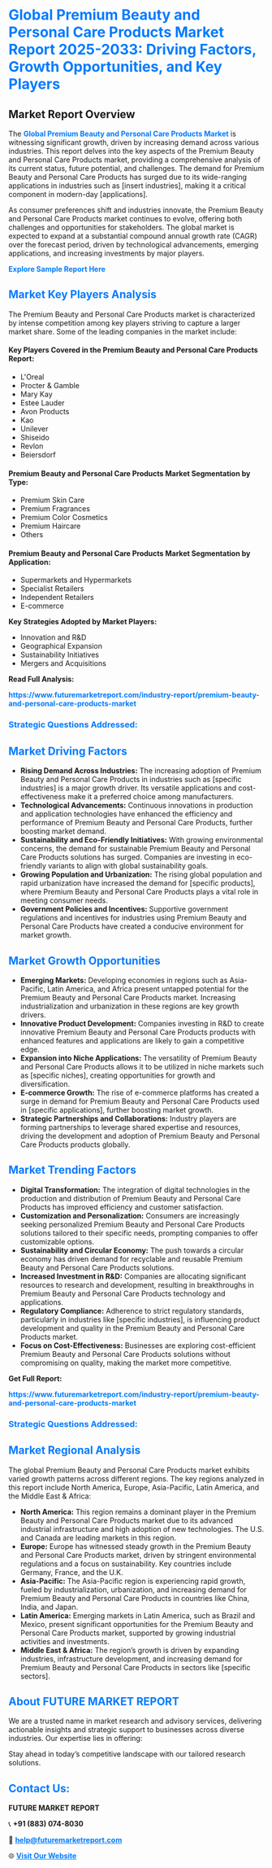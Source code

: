 <h1 style="color: #007BFF;">Global Premium Beauty and Personal Care Products Market Report 2025-2033: Driving Factors, Growth Opportunities, and Key Players</h1>

<section id="overview">
<h2>Market Report Overview</h2>
<p>The <a href="https://www.futuremarketreport.com/industry-report/premium-beauty-and-personal-care-products-market" style="color: #007BFF; text-decoration: none;"><strong>Global Premium Beauty and Personal Care Products Market</strong></a> is witnessing significant growth, driven by increasing demand across various industries. This report delves into the key aspects of the Premium Beauty and Personal Care Products market, providing a comprehensive analysis of its current status, future potential, and challenges. The demand for Premium Beauty and Personal Care Products has surged due to its wide-ranging applications in industries such as [insert industries], making it a critical component in modern-day [applications].</p>
<p>As consumer preferences shift and industries innovate, the Premium Beauty and Personal Care Products market continues to evolve, offering both challenges and opportunities for stakeholders. The global market is expected to expand at a substantial compound annual growth rate (CAGR) over the forecast period, driven by technological advancements, emerging applications, and increasing investments by major players.</p>
</section>

<section id="overview">
<p><a href="https://www.futuremarketreport.com/request-sample/reportId=51792" style="color: #007BFF; text-decoration: none;"><strong>Explore Sample Report Here</strong></a></p>
</section>

<section id="key-players">
<h2 style="color: #007BFF;">Market Key Players Analysis</h2>
<p>The Premium Beauty and Personal Care Products market is characterized by intense competition among key players striving to capture a larger market share. Some of the leading companies in the market include:</p>
<h4>Key Players Covered in the Premium Beauty and Personal Care Products Report:</h4>
<ul><li>L&#039;Oreal</li><li>Procter &amp; Gamble</li><li>Mary Kay</li><li>Estee Lauder</li><li>Avon Products</li><li>Kao</li><li>Unilever</li><li>Shiseido</li><li>Revlon</li><li>Beiersdorf</li></ul>
<h4>Premium Beauty and Personal Care Products Market Segmentation by Type:</h4>
<ul><li>Premium Skin Care</li><li>Premium Fragrances</li><li>Premium Color Cosmetics</li><li>Premium Haircare</li><li>Others</li></ul>

<h4>Premium Beauty and Personal Care Products Market Segmentation by Application:</h4>
<ul><li>Supermarkets and Hypermarkets</li><li>Specialist Retailers</li><li>Independent Retailers</li><li>E-commerce</li></ul>
<p><strong>Key Strategies Adopted by Market Players:</strong></p>
<ul>
<li>Innovation and R&D</li>
<li>Geographical Expansion</li>
<li>Sustainability Initiatives</li>
<li>Mergers and Acquisitions</li>
</ul>
</section>

<section>
<p><strong>Read Full Analysis: </strong></p><a href="https://www.futuremarketreport.com/industry-report/premium-beauty-and-personal-care-products-market" style="color: #007BFF; text-decoration: none;"><strong>https://www.futuremarketreport.com/industry-report/premium-beauty-and-personal-care-products-market</strong></a>
<h3 style="color: #007BFF;">Strategic Questions Addressed:</h3>
</section>

<section id="driving-factors">
<h2 style="color: #007BFF;">Market Driving Factors</h2>
<ul>
<li><strong>Rising Demand Across Industries:</strong> The increasing adoption of Premium Beauty and Personal Care Products in industries such as [specific industries] is a major growth driver. Its versatile applications and cost-effectiveness make it a preferred choice among manufacturers.</li>
<li><strong>Technological Advancements:</strong> Continuous innovations in production and application technologies have enhanced the efficiency and performance of Premium Beauty and Personal Care Products, further boosting market demand.</li>
<li><strong>Sustainability and Eco-Friendly Initiatives:</strong> With growing environmental concerns, the demand for sustainable Premium Beauty and Personal Care Products solutions has surged. Companies are investing in eco-friendly variants to align with global sustainability goals.</li>
<li><strong>Growing Population and Urbanization:</strong> The rising global population and rapid urbanization have increased the demand for [specific products], where Premium Beauty and Personal Care Products plays a vital role in meeting consumer needs.</li>
<li><strong>Government Policies and Incentives:</strong> Supportive government regulations and incentives for industries using Premium Beauty and Personal Care Products have created a conducive environment for market growth.</li>
</ul>
</section>

<section id="growth-opportunities">
<h2 style="color: #007BFF;">Market Growth Opportunities</h2>
<ul>
<li><strong>Emerging Markets:</strong> Developing economies in regions such as Asia-Pacific, Latin America, and Africa present untapped potential for the Premium Beauty and Personal Care Products market. Increasing industrialization and urbanization in these regions are key growth drivers.</li>
<li><strong>Innovative Product Development:</strong> Companies investing in R&D to create innovative Premium Beauty and Personal Care Products products with enhanced features and applications are likely to gain a competitive edge.</li>
<li><strong>Expansion into Niche Applications:</strong> The versatility of Premium Beauty and Personal Care Products allows it to be utilized in niche markets such as [specific niches], creating opportunities for growth and diversification.</li>
<li><strong>E-commerce Growth:</strong> The rise of e-commerce platforms has created a surge in demand for Premium Beauty and Personal Care Products used in [specific applications], further boosting market growth.</li>
<li><strong>Strategic Partnerships and Collaborations:</strong> Industry players are forming partnerships to leverage shared expertise and resources, driving the development and adoption of Premium Beauty and Personal Care Products products globally.</li>
</ul>
</section>

<section id="trending-factors">
<h2 style="color: #007BFF;">Market Trending Factors</h2>
<ul>
<li><strong>Digital Transformation:</strong> The integration of digital technologies in the production and distribution of Premium Beauty and Personal Care Products has improved efficiency and customer satisfaction.</li>
<li><strong>Customization and Personalization:</strong> Consumers are increasingly seeking personalized Premium Beauty and Personal Care Products solutions tailored to their specific needs, prompting companies to offer customizable options.</li>
<li><strong>Sustainability and Circular Economy:</strong> The push towards a circular economy has driven demand for recyclable and reusable Premium Beauty and Personal Care Products solutions.</li>
<li><strong>Increased Investment in R&D:</strong> Companies are allocating significant resources to research and development, resulting in breakthroughs in Premium Beauty and Personal Care Products technology and applications.</li>
<li><strong>Regulatory Compliance:</strong> Adherence to strict regulatory standards, particularly in industries like [specific industries], is influencing product development and quality in the Premium Beauty and Personal Care Products market.</li>
<li><strong>Focus on Cost-Effectiveness:</strong> Businesses are exploring cost-efficient Premium Beauty and Personal Care Products solutions without compromising on quality, making the market more competitive.</li>
</ul>
</section>

<section>
<p><strong>Get Full Report: </strong></p><a href="https://www.futuremarketreport.com/industry-report/premium-beauty-and-personal-care-products-market" style="color: #007BFF; text-decoration: none;"><strong>https://www.futuremarketreport.com/industry-report/premium-beauty-and-personal-care-products-market</strong></a>
<h3 style="color: #007BFF;">Strategic Questions Addressed:</h3>
</section>


<section id="regional-analysis">
<h2 style="color: #007BFF;">Market Regional Analysis</h2>
<p>The global Premium Beauty and Personal Care Products market exhibits varied growth patterns across different regions. The key regions analyzed in this report include North America, Europe, Asia-Pacific, Latin America, and the Middle East & Africa:</p>
<ul>
<li><strong>North America:</strong> This region remains a dominant player in the Premium Beauty and Personal Care Products market due to its advanced industrial infrastructure and high adoption of new technologies. The U.S. and Canada are leading markets in this region.</li>
<li><strong>Europe:</strong> Europe has witnessed steady growth in the Premium Beauty and Personal Care Products market, driven by stringent environmental regulations and a focus on sustainability. Key countries include Germany, France, and the U.K.</li>
<li><strong>Asia-Pacific:</strong> The Asia-Pacific region is experiencing rapid growth, fueled by industrialization, urbanization, and increasing demand for Premium Beauty and Personal Care Products in countries like China, India, and Japan.</li>
<li><strong>Latin America:</strong> Emerging markets in Latin America, such as Brazil and Mexico, present significant opportunities for the Premium Beauty and Personal Care Products market, supported by growing industrial activities and investments.</li>
<li><strong>Middle East & Africa:</strong> The region’s growth is driven by expanding industries, infrastructure development, and increasing demand for Premium Beauty and Personal Care Products in sectors like [specific sectors].</li>
</ul>
</section>

<footer>
<h2 style="color: #007BFF;">About FUTURE MARKET REPORT</h2>
<p>We are a trusted name in market research and advisory services, delivering actionable insights and strategic support to businesses across diverse industries. Our expertise lies in offering:</p>

<p>Stay ahead in today’s competitive landscape with our tailored research solutions.</p>

<h2 style="color: #007BFF;">Contact Us:</h2>
<p><strong>FUTURE MARKET REPORT</strong></p>
<p>📞 <strong>+91 (883) 074-8030</strong></p>
<p>📧 <strong><a href="mailto:help@futuremarketreport.com" style="color: #007BFF;">help@futuremarketreport.com</a></strong></p>
<p>🌐 <strong><a href="https://www.futuremarketreport.com/" style="color: #007BFF;">Visit Our Website</a></strong></p>
</footer>
